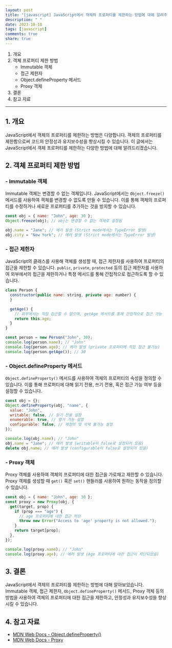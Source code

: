 ```yaml
---
layout: post
title: "[javascript] JavaScript에서 객체의 프로퍼티를 제한하는 방법에 대해 알려주세요."
description: " "
date: 2023-10-18
tags: [javascript]
comments: true
share: true
---
```


1. 개요
2. 객체 프로퍼티 제한 방법
    - Immutable 객체
    - 접근 제한자
    - Object.defineProperty 메서드
    - Proxy 객체
3. 결론
4. 참고 자료

---

## 1. 개요

JavaScript에서 객체의 프로퍼티를 제한하는 방법은 다양합니다. 객체의 프로퍼티를 제한함으로써 코드의 안정성과 유지보수성을 향상시킬 수 있습니다. 이 글에서는 JavaScript에서 객체 프로퍼티를 제한하는 다양한 방법에 대해 알려드리겠습니다.

## 2. 객체 프로퍼티 제한 방법

### - Immutable 객체

Immutable 객체는 변경할 수 없는 객체입니다. JavaScript에서는 `Object.freeze()` 메서드를 사용하여 객체를 변경할 수 없도록 만들 수 있습니다. 이를 통해 객체의 프로퍼티를 수정하거나 새로운 프로퍼티를 추가하는 것을 방지할 수 있습니다.

```javascript
const obj = { name: "John", age: 30 };
Object.freeze(obj); // obj는 변경할 수 없는 객체로 설정됨

obj.name = "Jane"; // 에러 발생 (Strict mode에서는 TypeError 발생)
obj.city = "New York"; // 에러 발생 (Strict mode에서는 TypeError 발생)
```

### - 접근 제한자

JavaScript의 클래스를 사용해 객체를 생성할 때, 접근 제한자를 사용하여 프로퍼티의 접근을 제한할 수 있습니다. `public`, `private`, `protected` 등의 접근 제한자를 사용하여 외부에서의 접근을 제한하거나 특정 메서드를 통해 간접적으로 접근하도록 할 수 있습니다.

```javascript
class Person {
  constructor(public name: string, private age: number) {
  }

  getAge() {
    // 외부에서는 직접 접근할 수 없으며, getAge 메서드를 통해 간접적으로 접근 가능
    return this.age;
  }
}

const person = new Person("John", 30);
console.log(person.name); // "John"
console.log(person.age); // 에러 발생 (private 프로퍼티에 직접 접근 불가능)
console.log(person.getAge()); // 30
```

### - Object.defineProperty 메서드

`Object.defineProperty()` 메서드를 사용하여 객체의 프로퍼티의 속성을 정의할 수 있습니다. 이를 통해 프로퍼티에 대해 읽기 전용, 쓰기 전용, 혹은 접근 가능 여부 등을 설정할 수 있습니다.

```javascript
const obj = {};
Object.defineProperty(obj, "name", {
  value: "John",
  writable: false, // 읽기 전용 설정
  enumerable: true, // 열거 가능 설정
  configurable: false, // 재정의 및 삭제 불가능 설정
});

console.log(obj.name); // "John"
obj.name = "Jane"; // 에러 발생 (writable이 false로 설정되어 있음)
delete obj.name; // 에러 발생 (configurable이 false로 설정되어 있음)
```

### - Proxy 객체

Proxy 객체를 사용하여 객체의 프로퍼티에 대한 접근을 가로채고 제한할 수 있습니다. Proxy 객체를 생성할 때 `get()` 혹은 `set()` 핸들러를 사용하여 원하는 동작을 정의할 수 있습니다.

```javascript
const obj = { name: "John", age: 30 };
const proxy = new Proxy(obj, {
  get(target, prop) {
    if (prop === "age") {
      // age 프로퍼티에 대한 접근 차단
      throw new Error("Access to 'age' property is not allowed.");
    }
    return target[prop];
  },
});

console.log(proxy.name); // "John"
console.log(proxy.age); // 에러 발생 (Age 프로퍼티에 대한 접근이 차단되었음)
```

## 3. 결론

JavaScript에서 객체의 프로퍼티를 제한하는 방법에 대해 알아보았습니다. Immutable 객체, 접근 제한자, `Object.defineProperty()` 메서드, Proxy 객체 등의 방법을 사용하여 객체의 프로퍼티에 대한 접근을 제한하고, 안정성과 유지보수성을 향상시킬 수 있습니다.

## 4. 참고 자료

- [MDN Web Docs - Object.defineProperty()](https://developer.mozilla.org/ko/docs/Web/JavaScript/Reference/Global_Objects/Object/defineProperty)
- [MDN Web Docs - Proxy](https://developer.mozilla.org/ko/docs/Web/JavaScript/Reference/Global_Objects/Proxy)